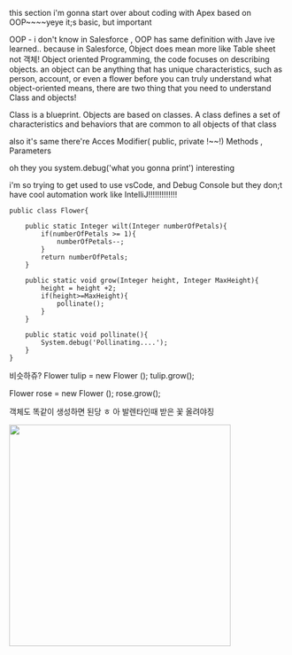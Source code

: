 this section i'm gonna start over about coding with Apex based on OOP~~~~yeye it;s basic, but important

OOP - 
i don't know in Salesforce , OOP has same definition with Jave ive learned..
because in Salesforce, Object does mean more like Table sheet not 객체!
Object oriented Programming, the code focuses on describing objects. 
an object can be anything that has unique characteristics, such as person, account, or even a flower
before you can truly understand what object-oriented means, there are two thing that you need to understand
Class and objects!

Class is a blueprint. Objects are based on classes. A class defines a set of characteristics and behaviors that are common to all objects of that class

also it's same
there're
Acces Modifier( public, private !~~!) Methods , Parameters 

oh they you system.debug('what you gonna print') interesting

i'm so trying to get used to use vsCode, and Debug Console but they don;t have cool automation work like IntelliJ!!!!!!!!!!!!!

```
public class Flower{
    
    public static Integer wilt(Integer numberOfPetals){
        if(numberOfPetals >= 1){
            numberOfPetals--;
        }
        return numberOfPetals;
    }
    
    public static void grow(Integer height, Integer MaxHeight){
        height = height +2;
        if(height>=MaxHeight){
            pollinate();
        }
    }
    
    public static void pollinate(){
        System.debug('Pollinating....');
    }
}
```
비슷하쥬?
Flower tulip = new Flower ();
tulip.grow();

Flower rose = new Flower ();
rose.grow();

객체도 똑같이 생성하면 된당 ㅎ
아 발렌타인때 받은 꽃 올려야징

<img src="https://user-images.githubusercontent.com/80088918/154083194-899f69d8-072c-48c7-830d-2c9ad73fa181.png" width=400px>
